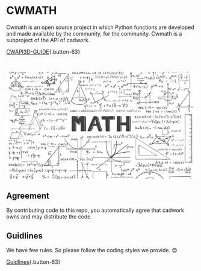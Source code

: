 # CWMATH

Cwmath is an open source project in which Python functions are developed and made available by the community, for the community.
Cwmath is a subproject of the API of cadwork.

[CWAPI3D-GUIDE](https://docs.cadwork.com/projects/cwapi3dpython/en/latest/){.button-63}

<br>



![Backup Text](img/math.jpeg "https://elink.io/p/all-about-paula-incorvati-99ec81e")

## Agreement

By contributing code to this repo, you automatically agree that cadwork owns and may distribute the code.

## Guidlines

We have few rules. So please follow the coding styles we provide. :wink:

[Guidlines](style_guide.md#Coding-Guidelines){.button-63}


